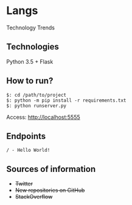 # Langs

Technology Trends

## Technologies

Python 3.5 + Flask

## How to run?

```
$: cd /path/to/project
$: python -m pip install -r requirements.txt
$: python runserver.py
```

Access: [http://localhost:5555](http://localhost:5555)

## Endpoints

```
/ - Hello World!
```

## Sources of information

- ~~Twitter~~
- ~~New repositories on GitHub~~
- ~~StackOverflow~~